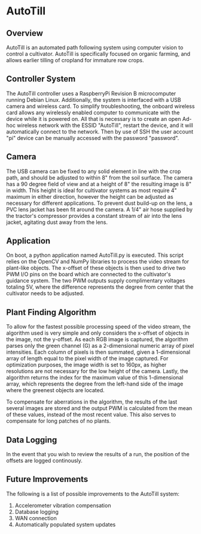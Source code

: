 # AutoTill
## Overview
AutoTill is an automated path following system using computer vision to control a cultivator. AutoTill is specifically focused on organic farming, and allows earlier tilling of cropland for immature row crops.
    
## Controller System
The AutoTill controller uses a RaspberryPi Revision B microcomputer running Debian Linux. Additionally, the system is interfaced with a USB camera and wireless card. To simplify troubleshooting, the onboard wireless card allows any wirelessly enabled computer to communicate with the device while it is powered on. All that is necessary is to create an open Ad-hoc wireless network with the ESSID "AutoTill", restart the device, and it will automatically connect to the network. Then by use of SSH the user account "pi" device can be manually accessed with the password "password".
    
## Camera
The USB camera can be fixed to any solid element in line with the crop path, and should be adjusted to within 8" from the soil surface. The camera has a 90 degree field of view and at a height of 8" the resulting image is 8" in width. This height is ideal for cultivator systems as most require 4" maximum in either direction, however the height can be adjusted as necessary for different applications. To prevent dust build-up on the lens, a PVC lens jacket has been fit around the camera. A 1/4" air hose supplied by the tractor's compressor provides a constant stream of air into the lens jacket, agitating dust away from the lens.
    
## Application
On boot, a python application named AutoTill.py is executed. This script relies on the OpenCV and NumPy libraries to process the video stream for plant-like objects. The x-offset of these objects is then used to drive two PWM I/O pins on the board which are connected to the cultivator's guidance system. The two PWM outputs supply complimentary voltages totaling 5V, where the difference represents the degree from center that the cultivator needs to be adjusted. 

## Plant Finding Algorithm
To allow for the fastest possible processing speed of the video stream, the algorithm used is very simple and only considers the x-offset of objects in the image, not the y-offset. As each RGB image is captured, the algorithm parses only the green channel (G) as a 2-dimensional numeric array of pixel intensities. Each column of pixels is then summated, given a 1-dimensional array of length equal to the pixel width of the image captured. For optimization purposes, the image width is set to 160px, as higher resolutions are not necessary for the low height of the camera. Lastly, the algorithm  returns the index for the maximum value of this 1-dimensional array, which represents the degree from the left-hand side of the image where the greenest objects are located.
    
To compensate for aberrations in the algorithm, the results of the last several images are stored and the output PWM is calculated from the mean of these values, instead of the most recent value. This also serves to compensate for long patches of no plants.
    
## Data Logging
In the event that you wish to review the results of a run, the position of the offsets are logged continously.

## Future Improvements
The following is a list of possible improvements to the AutoTill system:
1. Accelerometer vibration compensation
2. Database logging
3. WAN connection
4. Automatically populated system updates

